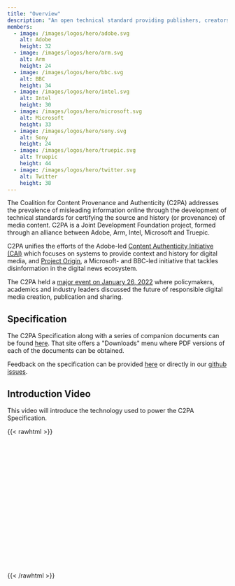 ```yaml
---
title: "Overview"
description: "An open technical standard providing publishers, creators, and consumers the ability to trace the origin of different types of media."
members:
  - image: /images/logos/hero/adobe.svg
    alt: Adobe
    height: 32
  - image: /images/logos/hero/arm.svg
    alt: Arm
    height: 24
  - image: /images/logos/hero/bbc.svg
    alt: BBC
    height: 34
  - image: /images/logos/hero/intel.svg
    alt: Intel
    height: 30
  - image: /images/logos/hero/microsoft.svg
    alt: Microsoft
    height: 33
  - image: /images/logos/hero/sony.svg
    alt: Sony
    height: 24
  - image: /images/logos/hero/truepic.svg
    alt: Truepic
    height: 44
  - image: /images/logos/hero/twitter.svg
    alt: Twitter
    height: 38
---
```


The Coalition for Content Provenance and Authenticity (C2PA) addresses the prevalence of misleading information online through the development of technical standards for certifying the source and history (or provenance) of media content. C2PA is a Joint Development Foundation project, formed through an alliance between Adobe, Arm, Intel, Microsoft and Truepic.

C2PA unifies the efforts of the Adobe-led [Content Authenticity Initiative (CAI)](https://contentauthenticity.org/) which focuses on systems to provide context and history for digital media, and [Project Origin](https://www.originproject.info/), a Microsoft- and BBC-led initiative that tackles disinformation in the digital news ecosystem.

The C2PA held a [major event on January 26, 2022](./jan-2022_event) where policymakers, academics and industry leaders discussed the future of responsible digital media creation, publication and sharing. 

## Specification

The C2PA Specification along with a series of companion documents can be found [here](https://c2pa.org/specifications/specifications/1.0/index.html). That site offers a "Downloads" menu where PDF versions of each of the documents can be obtained.

Feedback on the specification can be provided [here](https://docs.google.com/forms/d/e/1FAIpQLSevOsvZKHIc_4Dljk7IkoW37mcuItUEV3I6hoUZhR2suxRVPg/viewform?usp=sf_link) or directly in our [github issues](https://github.com/c2pa-org/specifications/issues).

## Introduction Video

This video will introduce the technology used to power the C2PA Specification.

{{< rawhtml >}}
<script src="https://fast.wistia.com/embed/medias/5net7rtuhf.jsonp" async></script><script src="https://fast.wistia.com/assets/external/E-v1.js" async></script><div class="wistia_responsive_padding" style="padding:56.25% 0 0 0;position:relative;"><div class="wistia_responsive_wrapper" style="height:50%;left:0;position:absolute;top:0;width:50%;"><div class="wistia_embed wistia_async_5net7rtuhf seo=false videoFoam=true" style="height:100%;position:relative;width:100%"><div class="wistia_swatch" style="height:100%;left:0;opacity:0;overflow:hidden;position:absolute;top:0;transition:opacity 200ms;width:100%;"><img src="https://fast.wistia.com/embed/medias/5net7rtuhf/swatch" style="filter:blur(5px);height:100%;object-fit:contain;width:100%;" alt="" aria-hidden="true" onload="this.parentNode.style.opacity=1;" /></div></div></div></div>
{{< /rawhtml >}}


